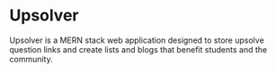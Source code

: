 # Upsolver
Upsolver is a MERN stack web application designed to store upsolve question links and create lists and blogs that benefit students and the community.
